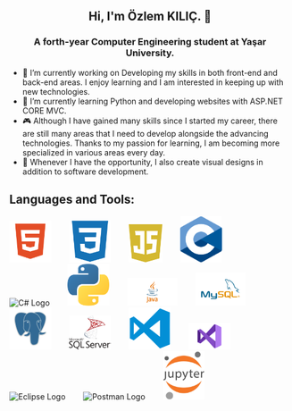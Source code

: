 
<h2 align="center">Hi, I'm Özlem KILIÇ. 👋</h2>
<h3 align="center"><strong>A forth-year Computer Engineering student at Yaşar University.</strong></h3>

- 🔭 I’m currently working on Developing my skills in both front-end and back-end areas. I enjoy learning and I am interested in keeping up with new technologies.
- 🌱 I’m currently learning Python and developing websites with ASP.NET CORE MVC.                    
- 🎮 Although I have gained many skills since I started my career, there are still many areas that I need to develop alongside the advancing technologies.
       Thanks to my passion for learning, I am becoming more specialized in various areas every day.                    
- 🎨 Whenever I have the opportunity, I also create visual designs in addition to software development.



## **Languages and Tools:**
<p align="">
 <img src="./img/html.png" alt="HTML Logo" width="75" style="margin-right: 28px;">
 <img src="./img/css.png" alt="CSS Logo" width="75" style="margin-right: 28px;">
 <img src="./img/js.png" alt="Js Logo" width="60" style="margin-right: 28px;">
 <img src="./img/c.svg" alt="C Logo" width="75" style="margin-right: 28px;">
 <img src="./img/c#.png" alt="C# Logo" width="75" style="margin-right: 28px;">
 <img src="./img/python.png" alt="Python Logo" width="75" style="margin-right: 28px;">
 <img src="./img/java.png" alt="Java Logo" width="90" style="margin-right: 28px;">
 <img src="./img/mysql.png" alt="Mysql Logo" width="90" style="margin-right: 28px;">
 <img src="./img/postgresql.png" alt="Postgresql Logo" width="75" style="margin-right: 28px;">
 <img src="./img/mssql.png" alt="Msssql Logo" width="75" style="margin-right: 28px;">
 <img src="./img/vscode.png" alt="Vscode Logo" width="75" style="margin-right: 28px;">
 <img src="./img/vs.png" alt="Vs Logo" width="75" style="margin-right: 28px;">
 <img src="./img/eclipse.png" alt="Eclipse Logo" width="75" style="margin-right: 28px;">
 <img src="./img/postman.png" alt="Postman Logo" width="75" style="margin-right: 28px;">
 <img src="./img/jupyter.png" alt="Jupyter Logo" width="75" style="margin-right: 28px;">
 </p>






<!--
**OzlemKlc/OzlemKlc** is a ✨ _special_ ✨ repository because its `README.md` (this file) appears on your GitHub profile.

Here are some ideas to get you started:



- 👯 I’m looking to collaborate on ...
- 🤔 I’m looking for help with ...
- 💬 Ask me about ...
- 📫 How to reach me: ...
- 😄 Pronouns: ...
- ⚡ Fun fact: ...
- 
-->





